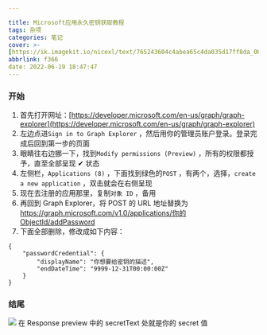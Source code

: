 ```yaml
---

title: Microsoft应用永久密钥获取教程
tags: 杂项
categories: 笔记
cover: >-
[https://ik.imagekit.io/nicexl/text/765243604c4abea65c4da035d17ff8da_0HBdJsQM9.png?ik-sdk-version=javascript-1.4.3&updatedAt=1655477630675](https://ik.imagekit.io/nicexl/text/765243604c4abea65c4da035d17ff8da_0HBdJsQM9.png?ik-sdk-version=javascript-1.4.3&updatedAt=1655477630675)
abbrlink: f366
date: 2022-06-19 18:47:47
---
```


### 开始

1. 首先打开网址：[https://developer.microsoft.com/en-us/graph/graph-explorer](https://developer.microsoft.com/en-us/graph/graph-explorer)
2. 左边点进`Sign in to Graph Explorer` ，然后用你的管理员账户登录。登录完成后回到第一步的页面
3. 眼睛往右边挪一下，找到`Modify permissions (Preview)` ，所有的权限都授予，直至全部呈现 ✔ 状态
4. 左侧栏，`Applications (8)` ，下面找到绿色的`POST` ，有两个，选择，`create a new application` ，双击就会在右侧呈现
5. 现在去注册的应用那里，复制`对象 ID` ，备用
6. 再回到 Graph Explorer，将 POST 的 URL 地址替换为[https://graph.microsoft.com/v1.0/applications/你的 ObjectId/addPassword](https://graph.microsoft.com/v1.0/applications/%E4%BD%A0%E7%9A%84ObjectId/addPassword)
7. 下面全部删除，修改成如下内容：

```
{
    "passwordCredential": {
        "displayName": "你想要给密钥的描述",
        "endDateTime": "9999-12-31T00:00:00Z"
    }
}
```

### 结尾

![](https://ik.imagekit.io/nicexl/text/71355945_8yY4Li2U0.png?ik-sdk-version=javascript-1.4.3&updatedAt=1655635911325#crop=0&crop=0&crop=1&crop=1&id=aRFE8&originHeight=348&originWidth=929&originalType=binary&ratio=1&rotation=0&showTitle=false&status=done&style=none&title=)
在 Response preview 中的 secretText 处就是你的 secret 值
